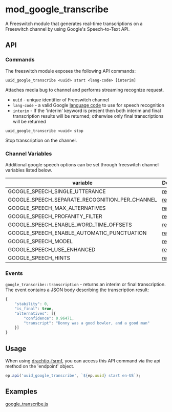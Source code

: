 # mod_google_transcribe

A Freeswitch module that generates real-time transcriptions on a Freeswitch channel by using Google's Speech-to-Text API.

## API

### Commands
The freeswitch module exposes the following API commands:

```
uuid_google_transcribe <uuid> start <lang-code> [interim]
```
Attaches media bug to channel and performs streaming recognize request.
- `uuid` - unique identifier of Freeswitch channel
- `lang-code` - a valid Google [language code](https://cloud.google.com/speech-to-text/docs/languages) to use for speech recognition
- `interim` - If the 'interim' keyword is present then both interim and final transcription results will be returned; otherwise only final transcriptions will be returned

```
uuid_google_transcribe <uuid> stop
```
Stop transcription on the channel.

### Channel Variables
Additional google speech options can be set through freeswitch channel variables listed below.

| variable | Description |
| --- | ----------- |
| GOOGLE_SPEECH_SINGLE_UTTERANCE | [read this](https://cloud.google.com/speech-to-text/docs/reference/rpc/google.cloud.speech.v1#google.cloud.speech.v1.StreamingRecognitionConfig.FIELDS.bool.google.cloud.speech.v1.StreamingRecognitionConfig.single_utterance) |
| GOOGLE_SPEECH_SEPARATE_RECOGNITION_PER_CHANNEL | [read this](https://cloud.google.com/speech-to-text/docs/reference/rpc/google.cloud.speech.v1#google.cloud.speech.v1.RecognitionConfig.FIELDS.bool.google.cloud.speech.v1.RecognitionConfig.enable_separate_recognition_per_channel) |
| GOOGLE_SPEECH_MAX_ALTERNATIVES | [read this](https://cloud.google.com/speech-to-text/docs/reference/rpc/google.cloud.speech.v1#google.cloud.speech.v1.RecognitionConfig.FIELDS.int32.google.cloud.speech.v1.RecognitionConfig.max_alternatives) |
| GOOGLE_SPEECH_PROFANITY_FILTER | [read this](https://cloud.google.com/speech-to-text/docs/reference/rpc/google.cloud.speech.v1#google.cloud.speech.v1.RecognitionConfig.FIELDS.bool.google.cloud.speech.v1.RecognitionConfig.profanity_filter) |
| GOOGLE_SPEECH_ENABLE_WORD_TIME_OFFSETS | [read this](https://cloud.google.com/speech-to-text/docs/reference/rpc/google.cloud.speech.v1#google.cloud.speech.v1.RecognitionConfig.FIELDS.bool.google.cloud.speech.v1.RecognitionConfig.enable_word_time_offsets) |
| GOOGLE_SPEECH_ENABLE_AUTOMATIC_PUNCTUATION | [read this](https://cloud.google.com/speech-to-text/docs/reference/rpc/google.cloud.speech.v1#google.cloud.speech.v1.RecognitionConfig.FIELDS.bool.google.cloud.speech.v1.RecognitionConfig.enable_automatic_punctuation) |
| GOOGLE_SPEECH_MODEL | [read this](https://cloud.google.com/speech-to-text/docs/reference/rpc/google.cloud.speech.v1#google.cloud.speech.v1.RecognitionConfig.FIELDS.string.google.cloud.speech.v1.RecognitionConfig.model) |
| GOOGLE_SPEECH_USE_ENHANCED | [read this](https://cloud.google.com/speech-to-text/docs/reference/rpc/google.cloud.speech.v1#google.cloud.speech.v1.RecognitionConfig.FIELDS.bool.google.cloud.speech.v1.RecognitionConfig.use_enhanced) |
| GOOGLE_SPEECH_HINTS | [read this](https://cloud.google.com/speech-to-text/docs/reference/rpc/google.cloud.speech.v1#google.cloud.speech.v1.SpeechContext.FIELDS.repeated.string.google.cloud.speech.v1.SpeechContext.phrases) |



### Events
`google_transcribe::transcription` - returns an interim or final transcription.  The event contains a JSON body describing the transcription result:
```js
{
	"stability": 0,
	"is_final": true,
	"alternatives": [{
		"confidence": 0.96471,
		"transcript": "Donny was a good bowler, and a good man"
	}]
}
```
## Usage
When using [drachtio-fsrmf](https://www.npmjs.com/package/drachtio-fsmrf), you can access this API command via the api method on the 'endpoint' object.
```js
ep.api('uuid_google_transcribe', `${ep.uuid} start en-US`);  
```
## Examples
[google_transcribe.js](../../examples/google_transcribe.js)